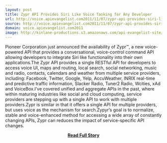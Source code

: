 ```yaml
---
layout: post
title: Zypr API Provides Siri Like Voice Tasking for Any Developer
url: http://voice.apievangelist.com2011/11/07/zypr-api-provides-siri-like-voice-tasking-for-any-developer/
source: http://voice.apievangelist.com2011/11/07/zypr-api-provides-siri-like-voice-tasking-for-any-developer/
domain: voice.apievangelist.com2011
image: http://kinlane-productions.s3.amazonaws.com/api-evangelist-site/blog/Zypr-Logo.png
---
```


<p>Pioneer Corporation just announced the availability of Zypr™, a new voice-powered API that provides a conversational, voice-control command API allowing developers to integrate Siri like functionality into their own applications.The Zypr API provides a single RESTful API for developers to access voice UI, maps and routing, local search, social networking, music and radio, contacts, calendars and weather from multiple service providers, including: Facebook, Twitter, Google, Yelp, AccuWeather, INRIX real-time and predictive traffic information, Slacker Radio, Tuner2 Radio, Wcities, xAd and VoiceBox.I’ve covered unified and aggregate APIs in the past, where within maturing industries like social and cloud computing, service providers are stepping up with a single API to work with multiple providers.Zypr is similar in that it offers a single API for multiple providers, but uses voice as the mechanism for search.Zypyr’s goal is to normalize, stable and voice-enhanced method for accessing a wide array of constantly changing APIs, Zypr can reduces the impact of service-specific API changes.</p>
<center><p><a href="http://voice.apievangelist.com2011/11/07/zypr-api-provides-siri-like-voice-tasking-for-any-developer/" style='padding:25px; font-sze:18px; font-weight: bold;'>Read Full Story</a></p></center>
